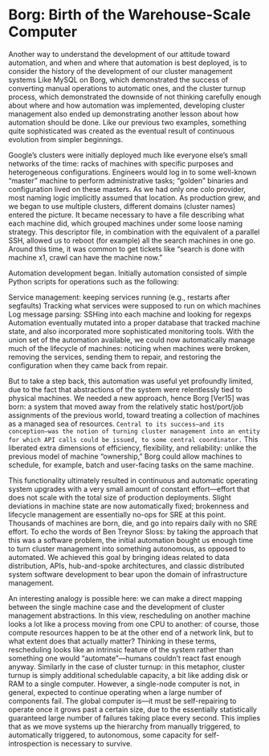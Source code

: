 # Borg: Birth of the Warehouse-Scale Computer

Another way to understand the development of our attitude toward automation, and
when and where that automation is best deployed, is to consider the history of
the development of our cluster management systems Like MySQL on Borg, which
demonstrated the success of converting manual operations to automatic ones, and
the cluster turnup process, which demonstrated the downside of not thinking
carefully enough about where and how automation was implemented, developing
cluster management also ended up demonstrating another lesson about how
automation should be done. Like our previous two examples, something quite
sophisticated was created as the eventual result of continuous evolution from
simpler beginnings.

Google’s clusters were initially deployed much like everyone else’s small
networks of the time: racks of machines with specific purposes and heterogeneous
configurations. Engineers would log in to some well-known “master” machine to
perform administrative tasks; “golden” binaries and configuration lived on these
masters. As we had only one colo provider, most naming logic implicitly assumed
that location. As production grew, and we began to use multiple clusters,
different domains (cluster names) entered the picture. It became necessary to
have a file describing what each machine did, which grouped machines under some
loose naming strategy. This descriptor file, in combination with the equivalent
of a parallel SSH, allowed us to reboot (for example) all the search machines in
one go. Around this time, it was common to get tickets like “search is done with
machine x1, crawl can have the machine now.”

Automation development began. Initially automation consisted of simple Python
scripts for operations such as the following:

Service management: keeping services running (e.g., restarts after segfaults)
Tracking what services were supposed to run on which machines Log message
parsing: SSHing into each machine and looking for regexps Automation eventually
mutated into a proper database that tracked machine state, and also incorporated
more sophisticated monitoring tools. With the union set of the automation
available, we could now automatically manage much of the lifecycle of machines:
noticing when machines were broken, removing the services, sending them to
repair, and restoring the configuration when they came back from repair.

But to take a step back, this automation was useful yet profoundly limited, due
to the fact that abstractions of the system were relentlessly tied to physical
machines. We needed a new approach, hence Borg [Ver15] was born: a system that
moved away from the relatively static host/port/job assignments of the previous
world, toward treating a collection of machines as a managed sea of resources.
`Central to its success—and its conception—was the notion of turning cluster
management into an entity for which API calls could be issued, to some central
coordinator.` This liberated extra dimensions of efficiency, flexibility, and
reliability: unlike the previous model of machine “ownership,” Borg could allow
machines to schedule, for example, batch and user-facing tasks on the same
machine.

This functionality ultimately resulted in continuous and automatic operating
system upgrades with a very small amount of constant effort—effort that does not
scale with the total size of production deployments. Slight deviations in
machine state are now automatically fixed; brokenness and lifecycle management
are essentially no-ops for SRE at this point. Thousands of machines are born,
die, and go into repairs daily with no SRE effort. To echo the words of Ben
Treynor Sloss: by taking the approach that this was a software problem, the
initial automation bought us enough time to turn cluster management into
something autonomous, as opposed to automated. We achieved this goal by bringing
ideas related to data distribution, APIs, hub-and-spoke architectures, and
classic distributed system software development to bear upon the domain of
infrastructure management.

An interesting analogy is possible here: we can make a direct mapping between
the single machine case and the development of cluster management abstractions.
In this view, rescheduling on another machine looks a lot like a process moving
from one CPU to another: of course, those compute resources happen to be at the
other end of a network link, but to what extent does that actually matter?
Thinking in these terms, rescheduling looks like an intrinsic feature of the
system rather than something one would “automate”—humans couldn’t react fast
enough anyway. Similarly in the case of cluster turnup: in this metaphor,
cluster turnup is simply additional schedulable capacity, a bit like adding disk
or RAM to a single computer. However, a single-node computer is not, in general,
expected to continue operating when a large number of components fail. The
global computer is—it must be self-repairing to operate once it grows past a
certain size, due to the essentially statistically guaranteed large number of
failures taking place every second. This implies that as we move systems up the
hierarchy from manually triggered, to automatically triggered, to autonomous,
some capacity for self-introspection is necessary to survive.
